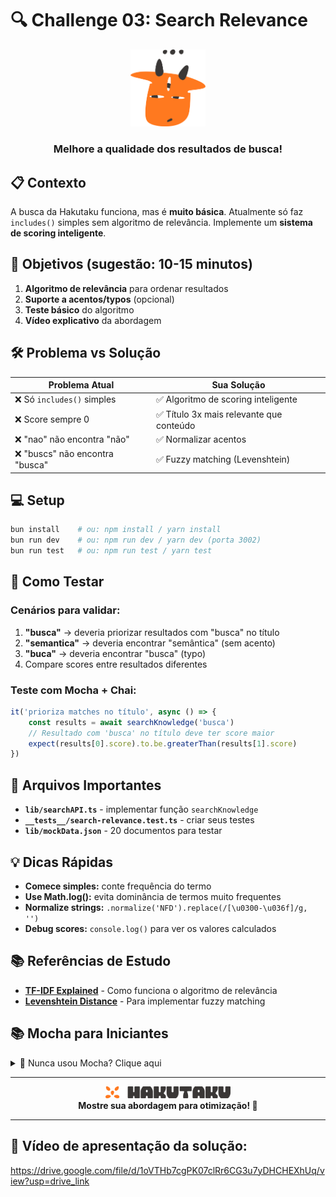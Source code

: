 # 🔍 Challenge 03: Search Relevance

<div align="center">
  <img src="../assets/HAKUTAKU/HKTK-ARTES-R02_AVATAR-FACE-BUSCA.svg" width="120" alt="Hakutaku buscando" />
  <h3>Melhore a qualidade dos resultados de busca!</h3>
</div>

## 📋 Contexto

A busca da Hakutaku funciona, mas é **muito básica**. Atualmente só faz `includes()` simples sem algoritmo de relevância. Implemente um **sistema de scoring inteligente**.

## 🎯 Objetivos (sugestão: 10-15 minutos)

1. **Algoritmo de relevância** para ordenar resultados
2. **Suporte a acentos/typos** (opcional)
3. **Teste básico** do algoritmo
4. **Vídeo explicativo** da abordagem

## 🛠️ Problema vs Solução

| Problema Atual                  | Sua Solução                              |
| ------------------------------- | ---------------------------------------- |
| ❌ Só `includes()` simples      | ✅ Algoritmo de scoring inteligente      |
| ❌ Score sempre 0               | ✅ Título 3x mais relevante que conteúdo |
| ❌ "nao" não encontra "não"     | ✅ Normalizar acentos                    |
| ❌ "buscs" não encontra "busca" | ✅ Fuzzy matching (Levenshtein)          |

## 💻 Setup

```bash
bun install    # ou: npm install / yarn install
bun run dev    # ou: npm run dev / yarn dev (porta 3002)
bun run test   # ou: npm run test / yarn test
```

## 🧪 Como Testar

### Cenários para validar:

1. **"busca"** → deveria priorizar resultados com "busca" no título
2. **"semantica"** → deveria encontrar "semântica" (sem acento)
3. **"buca"** → deveria encontrar "busca" (typo)
4. Compare scores entre resultados diferentes

### Teste com Mocha + Chai:

```javascript
it('prioriza matches no título', async () => {
	const results = await searchKnowledge('busca')
	// Resultado com 'busca' no título deve ter score maior
	expect(results[0].score).to.be.greaterThan(results[1].score)
})
```

## 📁 Arquivos Importantes

-   **`lib/searchAPI.ts`** - implementar função `searchKnowledge`
-   **`__tests__/search-relevance.test.ts`** - criar seus testes
-   **`lib/mockData.json`** - 20 documentos para testar

## 💡 Dicas Rápidas

-   **Comece simples:** conte frequência do termo
-   **Use Math.log():** evita dominância de termos muito frequentes
-   **Normalize strings:** `.normalize('NFD').replace(/[\u0300-\u036f]/g, '')`
-   **Debug scores:** `console.log()` para ver os valores calculados

## 📚 Referências de Estudo

-   **[TF-IDF Explained](https://www.geeksforgeeks.org/machine-learning/understanding-tf-idf-term-frequency-inverse-document-frequency/)** - Como funciona o algoritmo de relevância
-   **[Levenshtein Distance](https://www.geeksforgeeks.org/dsa/introduction-to-levenshtein-distance/)** - Para implementar fuzzy matching

## 📚 Mocha para Iniciantes

<details>
<summary>🤔 Nunca usou Mocha? Clique aqui</summary>

**Mocha** é um framework de testes para JavaScript, usado com **Chai** para assertions mais expressivas.

### Estrutura básica:

```javascript
import { expect } from 'chai'

it('descrição do que está testando', () => {
	const resultado = minhaFuncao('input')
	expect(resultado).to.equal('output esperado')
})

// Para testes assíncronos (como nossa searchKnowledge)
it('testa função async', async () => {
	const resultado = await minhaFuncaoAsync('input')
	expect(resultado).to.have.lengthOf(3)
})
```

### Comandos úteis com Chai:

-   `expect(valor).to.equal(esperado)` - igualdade exata
-   `expect(valor).to.be.greaterThan(outro)` - maior que
-   `expect(array).to.have.lengthOf(3)` - tamanho do array
-   `expect(string).to.contain('texto')` - contém substring
-   `expect(array).to.deep.equal(outroArray)` - comparação profunda
-   `expect(valor).to.be.at.most(10)` - menor ou igual
-   `expect(obj).to.have.property('prop')` - tem propriedade

### Exemplo para este desafio:

```javascript
it('algoritmo calcula scores corretos', async () => {
	const results = await searchKnowledge('RAG')

	// Todos devem ter score > 0
	expect(results.every((r) => r.score > 0)).to.equal(true)

	// Devem estar ordenados por relevância
	expect(results[0].score).to.be.greaterThan(results[1].score)
})
```

📖 **Documentação:** [Mocha](https://mochajs.org/) • [Chai Assertions](https://www.chaijs.com/api/bdd/)

</details>

---

<div align="center">
  <img src="../assets/HAKUTAKU/HKTK-ARTES-R02_LOGO-H-01.svg" width="200" alt="Logo Hakutaku" />
  <br>
  <strong>Mostre sua abordagem para otimização! 🧠</strong>
</div>

---
## 🎥 Vídeo de apresentação da solução:
https://drive.google.com/file/d/1oVTHb7cgPK07clRr6CG3u7yDHCHEXhUq/view?usp=drive_link
